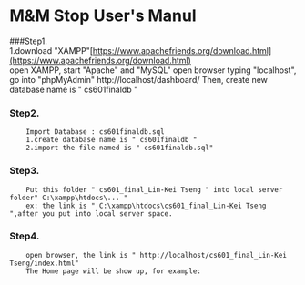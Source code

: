 M&M Stop User's Manul
=====================

###Step1.<br />
1.download "XAMPP"[https://www.apachefriends.org/download.html](https://www.apachefriends.org/download.html)<br />
        open XAMPP, start "Apache" and "MySQL"
        open browser typing "localhost", go into "phpMyAdmin"
        http://localhost/dashboard/
        Then, create new database name is " cs601finaldb "

### Step2.<br/>
        Import Database : cs601finaldb.sql
        1.create database name is " cs601finaldb "
        2.import the file named is " cs601finaldb.sql"

### Step3.<br/>
        Put this folder " cs601_final_Lin-Kei Tseng " into local server folder" C:\xampp\htdocs\... "
        ex: the link is " C:\xampp\htdocs\cs601_final_Lin-Kei Tseng ",after you put into local server space.
        
### Step4.<br/> 
        open browser, the link is " http://localhost/cs601_final_Lin-Kei Tseng/index.html"
        The Home page will be show up, for example:
        
